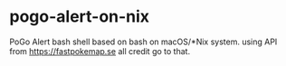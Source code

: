 # pogo-alert-on-nix
PoGo Alert bash shell based on bash on macOS/*Nix system. using API from https://fastpokemap.se all credit go to that.

